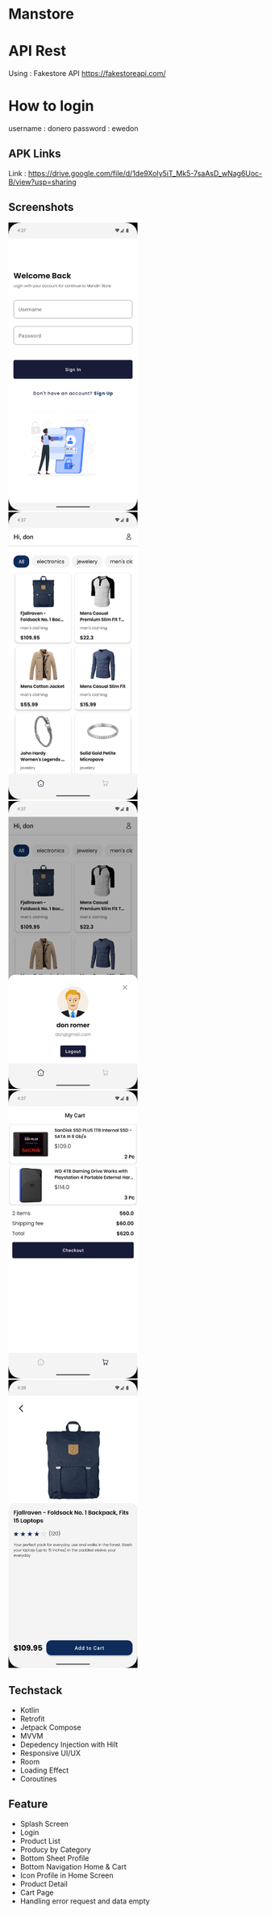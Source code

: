 # Manstore

# API Rest
Using : Fakestore API https://fakestoreapi.com/

# How to login
username : donero
password : ewedon

## APK Links
Link : https://drive.google.com/file/d/1de9XoIy5iT_Mk5-7saAsD_wNag6Uoc-B/view?usp=sharing

## Screenshots

<img src="https://github.com/FajarSubeki/Manstore/blob/main/screenshoot/login.png" width="256">&nbsp;&nbsp;
<img src="https://github.com/FajarSubeki/Manstore/blob/main/screenshoot/home.png" width="256">&nbsp;&nbsp;
<img src="https://github.com/FajarSubeki/Manstore/blob/main/screenshoot/profile.png" width="256">&nbsp;&nbsp;
<br />
<img src="https://github.com/FajarSubeki/Manstore/blob/main/screenshoot/cart.png" width="256">&nbsp;&nbsp;
<img src="https://github.com/FajarSubeki/Manstore/blob/main/screenshoot/cartdetail.png" width="256">&nbsp;&nbsp;

## Techstack
- Kotlin
- Retrofit
- Jetpack Compose
- MVVM
- Depedency Injection with Hilt
- Responsive UI/UX
- Room
- Loading Effect
- Coroutines

## Feature
- Splash Screen
- Login
- Product List
- Producy by Category
- Bottom Sheet Profile
- Bottom Navigation Home & Cart
- Icon Profile in Home Screen
- Product Detail
- Cart Page
- Handling error request and data empty
